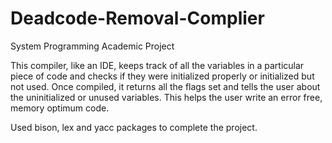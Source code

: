 # Deadcode-Removal-Complier
System Programming Academic Project

This compiler, like an IDE, keeps track of all the variables in a particular piece of code and checks if they were initialized properly or initialized but not used.
Once compiled, it returns all the flags set and tells the user about the uninitialized or unused variables.
This helps the user write an error free, memory optimum code.

Used bison, lex and yacc packages to complete the project.
